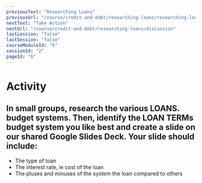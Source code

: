 ```yaml
---
previousText: "Researching Loans"
previousUrl: "/course/credit-and-debt/researching-loans/researching-loans"
nextText: "Take Action"
nextUrl: "/course/credit-and-debt/researching-loans/discussion"
lastLession: "false"
lastSession: "false"
courseModuleId: "6"
sessionId: "2"
pageId: "6"
---
```



# Activity

## In small groups, research the various LOANS. budget systems. Then, identify the LOAN TERMs budget system you like best and create a slide on our shared Google Slides Deck. Your slide should include:
- The type of loan 
- The interest rate, ie cost of the loan 
- The pluses and minuses of the system the loan compared to others


